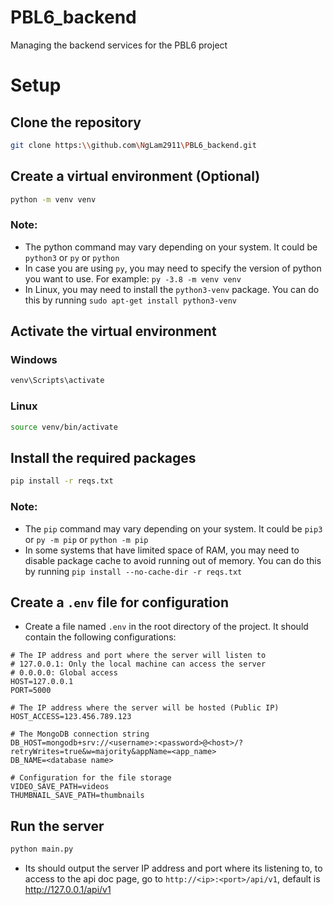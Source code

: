 # PBL6_backend
Managing the backend services for the PBL6 project

# Setup 
## Clone the repository
```bash
git clone https:\\github.com\NgLam2911\PBL6_backend.git
```

## Create a virtual environment (Optional)
```bash
python -m venv venv
```
### Note:
* The python command may vary depending on your system. It could be `python3` or `py` or `python`
* In case you are using `py`, you may need to specify the version of python you want to use. For example: `py -3.8 -m venv venv`
* In Linux, you may need to install the `python3-venv` package. You can do this by running `sudo apt-get install python3-venv`

## Activate the virtual environment
### Windows
```bash
venv\Scripts\activate
```
### Linux
```bash
source venv/bin/activate
```

## Install the required packages
```bash
pip install -r reqs.txt
```
### Note:
* The `pip` command may vary depending on your system. It could be `pip3` or `py -m pip` or `python -m pip`
* In some systems that have limited space of RAM, you may need to disable package cache to avoid running out of memory. You can do this by running `pip install --no-cache-dir -r reqs.txt`

## Create a `.env` file for configuration
* Create a file named `.env` in the root directory of the project. It should contain the following configurations:
```env
# The IP address and port where the server will listen to
# 127.0.0.1: Only the local machine can access the server
# 0.0.0.0: Global access
HOST=127.0.0.1
PORT=5000

# The IP address where the server will be hosted (Public IP)
HOST_ACCESS=123.456.789.123

# The MongoDB connection string
DB_HOST=mongodb+srv://<username>:<password>@<host>/?retryWrites=true&w=majority&appName=<app_name>
DB_NAME=<database name>

# Configuration for the file storage
VIDEO_SAVE_PATH=videos
THUMBNAIL_SAVE_PATH=thumbnails
```

## Run the server
```bash
python main.py
```
* Its should output the server IP address and port where its listening to, to access to the api doc page, go to `http://<ip>:<port>/api/v1`, default is http://127.0.0.1/api/v1